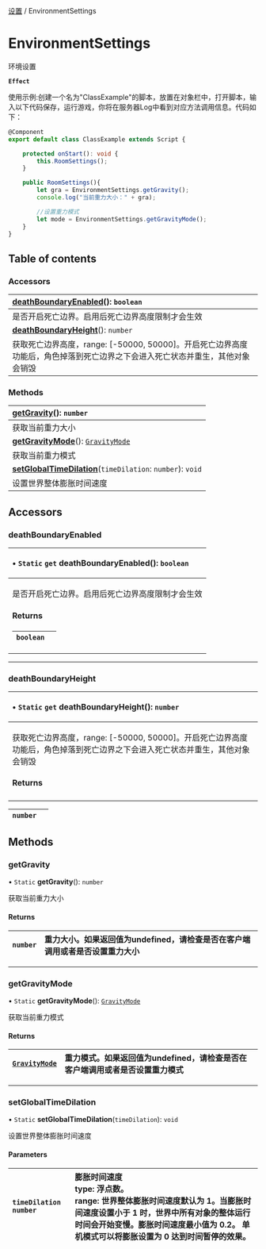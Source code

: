 [设置](../groups/设置.设置.md) / EnvironmentSettings

# EnvironmentSettings <Badge type="tip" text="Class" /> <Score text="EnvironmentSettings" />

环境设置

**`Effect`**


<span style="font-size: 14px;">
使用示例:创建一个名为"ClassExample"的脚本，放置在对象栏中，打开脚本，输入以下代码保存，运行游戏，你将在服务器Log中看到对应方法调用信息。代码如下：
</span>

```ts
@Component
export default class ClassExample extends Script {

    protected onStart(): void {
        this.RoomSettings();
    }

    public RoomSettings(){
        let gra = EnvironmentSettings.getGravity();
        console.log("当前重力大小：" + gra);

        //设置重力模式
        let mode = EnvironmentSettings.getGravityMode();
    }
}
```

## Table of contents

### Accessors <Score text="Accessors" /> 
| **[deathBoundaryEnabled](mw.EnvironmentSettings.md#deathboundaryenabled)**(): `boolean`   |
| :-----|
| 是否开启死亡边界。启用后死亡边界高度限制才会生效|
| **[deathBoundaryHeight](mw.EnvironmentSettings.md#deathboundaryheight)**(): `number`   |
| 获取死亡边界高度，range: [-50000, 50000]。开启死亡边界高度功能后，角色掉落到死亡边界之下会进入死亡状态并重生，其他对象会销毁|

### Methods <Score text="Methods" /> 
| **[getGravity](mw.EnvironmentSettings.md#getgravity)**(): `number` <Badge type="tip" text="client" />  |
| :-----|
| 获取当前重力大小|
| **[getGravityMode](mw.EnvironmentSettings.md#getgravitymode)**(): [`GravityMode`](../enums/mw.GravityMode.md) <Badge type="tip" text="client" />  |
| 获取当前重力模式|
| **[setGlobalTimeDilation](mw.EnvironmentSettings.md#setglobaltimedilation)**(`timeDilation`: `number`): `void` <Badge type="tip" text="other" />  |
| 设置世界整体膨胀时间速度|

## Accessors

### deathBoundaryEnabled <Score text="deathBoundaryEnabled" /> 

<table class="get-set-table">
<thead><tr>
<th style="text-align: left">

• `Static` `get` **deathBoundaryEnabled**(): `boolean` 

</th>
</tr></thead>
<tbody><tr>
<td style="text-align: left">


是否开启死亡边界。启用后死亡边界高度限制才会生效

#### Returns

| `boolean` |  |
| :------ | :------ |

</td>
</tr></tbody>
</table>

___

### deathBoundaryHeight <Score text="deathBoundaryHeight" /> 

<table class="get-set-table">
<thead><tr>
<th style="text-align: left">

• `Static` `get` **deathBoundaryHeight**(): `number` 

</th>
</tr></thead>
<tbody><tr>
<td style="text-align: left">


获取死亡边界高度，range: [-50000, 50000]。开启死亡边界高度功能后，角色掉落到死亡边界之下会进入死亡状态并重生，其他对象会销毁

#### Returns

</td>
</tr></tbody>
</table>

| `number` |  |
| :------ | :------ |

## Methods

### getGravity <Score text="getGravity" /> 

• `Static` **getGravity**(): `number` <Badge type="tip" text="client" />

获取当前重力大小

#### Returns

| `number` | 重力大小。如果返回值为undefined，请检查是否在客户端调用或者是否设置重力大小 |
| :------ | :------ |

___

### getGravityMode <Score text="getGravityMode" /> 

• `Static` **getGravityMode**(): [`GravityMode`](../enums/mw.GravityMode.md) <Badge type="tip" text="client" />

获取当前重力模式

#### Returns

| [`GravityMode`](../enums/mw.GravityMode.md) | 重力模式。如果返回值为undefined，请检查是否在客户端调用或者是否设置重力模式 |
| :------ | :------ |

___

### setGlobalTimeDilation <Score text="setGlobalTimeDilation" /> 

• `Static` **setGlobalTimeDilation**(`timeDilation`): `void` <Badge type="tip" text="other" />

设置世界整体膨胀时间速度

#### Parameters

| `timeDilation` `number` | 膨胀时间速度 <br> type: 浮点数。 <br> range: 世界整体膨胀时间速度默认为 1。当膨胀时间速度设置小于 1 时，世界中所有对象的整体运行时间会开始变慢。膨胀时间速度最小值为 0.2。 单机模式可以将膨胀设置为 0 达到时间暂停的效果。 |
| :------ | :------ |

